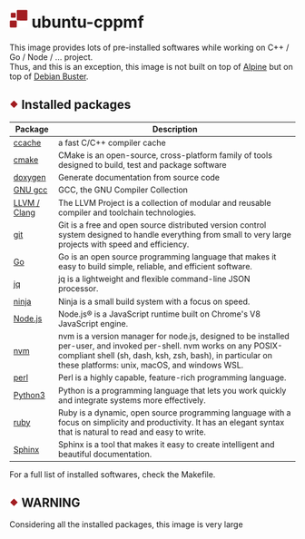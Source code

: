 # ![](https://github.com/docker-suite/artwork/raw/master/logo/png/logo_32.png) ubuntu-cppmf
<!-- [![Build Status](http://jenkins.hexocube.fr/job/docker-suite/job/caddy/badge/icon?color=green&style=flat-square)](http://jenkins.hexocube.fr/job/docker-suite/job/caddy/)
![Docker Pulls](https://img.shields.io/docker/pulls/dsuite/caddy.svg?style=flat-square)
![Docker Stars](https://img.shields.io/docker/stars/dsuite/caddy.svg?style=flat-square)
![MicroBadger Layers (tag)](https://img.shields.io/microbadger/layers/dsuite/caddy/latest.svg?style=flat-square)
![MicroBadger Size (tag)](https://img.shields.io/microbadger/image-size/dsuite/caddy/latest.svg?style=flat-square)
[![License: MIT](https://img.shields.io/badge/License-MIT-brightgreen.svg?style=flat-square)](https://opensource.org/licenses/MIT) -->

This image provides lots of pre-installed softwares while working on C++ / Go / Node / ... project.  
Thus, and this is an exception, this image is not built on top of [Alpine][alpine] but on top of [Debian Buster][debian buster].


## ![](https://github.com/docker-suite/artwork/raw/master/various/pin/png/pin_16.png) Installed packages

| Package | Description |
|--|--|
|[ccache][ccache] | a fast C/C++ compiler cache
|[cmake][cmake] | CMake is an open-source, cross-platform family of tools designed to build, test and package software
|[doxygen][doxygen] | Generate documentation from source code
|[GNU gcc][gcc] | GCC, the GNU Compiler Collection
|[LLVM / Clang][clang] | The LLVM Project is a collection of modular and reusable compiler and toolchain technologies.
|[git][git] | Git is a free and open source distributed version control system designed to handle everything from small to very large projects with speed and efficiency.
|[Go][goland] | Go is an open source programming language that makes it easy to build simple, reliable, and efficient software.
| [jq][jq] | jq is a lightweight and flexible command-line JSON processor.
|[ninja][ninja] | Ninja is a small build system with a focus on speed.
|[Node.js][nodejs] | Node.js® is a JavaScript runtime built on Chrome's V8 JavaScript engine.
|[nvm][nvm] | nvm is a version manager for node.js, designed to be installed per-user, and invoked per-shell. nvm works on any POSIX-compliant shell (sh, dash, ksh, zsh, bash), in particular on these platforms: unix, macOS, and windows WSL.
|[perl][perl] | Perl is a highly capable, feature-rich programming language.
|[Python3][python] | Python is a programming language that lets you work quickly and integrate systems more effectively.
|[ruby][ruby] | Ruby is a dynamic, open source programming language with a focus on simplicity and productivity. It has an elegant syntax that is natural to read and easy to write.
|[Sphinx][sphinx] | Sphinx is a tool that makes it easy to create intelligent and beautiful documentation.

For a full list of installed softwares, check the Makefile.


## ![](https://github.com/docker-suite/artwork/raw/master/various/pin/png/pin_16.png) WARNING

Considering all the installed packages, this image is very large



[alpine]: http://alpinelinux.org/
[debian buster]: https://www.debian.org/releases/buster/

[ccache]: https://ccache.dev/
[cmake]: https://cmake.org/
[clang]: https://llvm.org/
[doxygen]: https://www.doxygen.nl/index.html
[gcc]: https://gcc.gnu.org/
[git]: https://git-scm.com/
[goland]: https://golang.org/ 
[jq]: https://stedolan.github.io/jq/
[ninja]: https://ninja-build.org/
[nodejs]: https://nodejs.org/en/
[nvm]: https://github.com/nvm-sh/nvm
[perl]: https://www.perl.org/
[python]: https://www.python.org/
[ruby]: https://www.ruby-lang.org/
[sphinx]: https://www.sphinx-doc.org/
